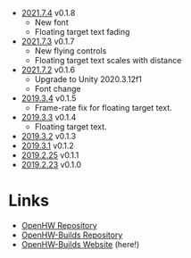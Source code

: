 - [2021.7.4](2021.7.4) v0.1.8
  - New font
  - Floating target text fading
- [2021.7.3](2021.7.3) v0.1.7
  - New flying controls
  - Floating target text scales with distance
- [2021.7.2](2021.7.2) v0.1.6
  - Upgrade to Unity 2020.3.12f1
  - Font change
- [2019.3.4](2019.3.4) v0.1.5
  - Frame-rate fix for floating target text.
- [2019.3.3](2019.3.3) v0.1.4
  - Floating target text.
- [2019.3.2](2019.3.2) v0.1.3
- [2019.3.1](2019.3.1) v0.1.2
- [2019.2.25](2019.2.25) v0.1.1
- [2019.2.23](2019.2.23) v0.1.0

# Links
- [OpenHW Repository](https://github.com/st4rdog/OpenHW)
- [OpenHW-Builds Repository](https://github.com/st4rdog/OpenHW-Builds)
- [OpenHW-Builds Website](https://st4rdog.github.io/OpenHW-Builds) (here!)
